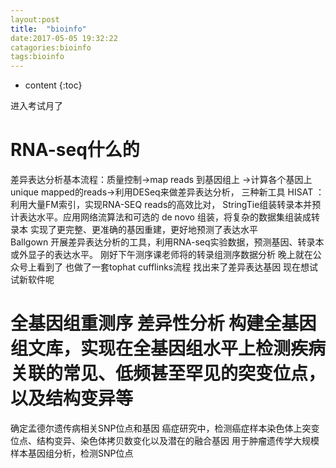 ```yaml
---
layout:post
title:  "bioinfo"
date:2017-05-05 19:32:22
catagories:bioinfo
tags:bioinfo
---
```


* content
{:toc}

进入考试月了  








# RNA-seq什么的

差异表达分析基本流程：质量控制->map reads 到基因组上 ->计算各个基因上unique mapped的reads->利用DESeq来做差异表达分析，
三种新工具 HISAT ：利用大量FM索引，实现RNA-SEQ reads的高效比对，
StringTie组装转录本并预计表达水平。应用网络流算法和可选的 de novo 组装，将复杂的数据集组装成转录本 实现了更完整、更准确的基因重建，更好地预测了表达水平   
Ballgown 开展差异表达分析的工具，利用RNA-seq实验数据，预测基因、转录本或外显子的表达水平。
刚好下午测序课老师将的转录组测序数据分析 晚上就在公众号上看到了 也做了一套tophat cufflinks流程 找出来了差异表达基因 现在想试试新软件呢 

# 全基因组重测序 差异性分析 构建全基因组文库，实现在全基因组水平上检测疾病关联的常见、低频甚至罕见的突变位点，以及结构变异等 
确定孟德尔遗传病相关SNP位点和基因
癌症研究中，检测癌症样本染色体上突变位点、结构变异、染色体拷贝数变化以及潜在的融合基因
用于肿瘤遗传学大规模样本基因组分析，检测SNP位点
